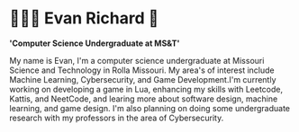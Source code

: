 # 👨🏻‍💻 Evan Richard 🤖

**'Computer Science Undergraduate at MS&T'**

My name is Evan, I'm a computer science undergraduate at Missouri Science and Technology in Rolla Missouri. My area's of interest include Machine Learning, Cybersecurity, and Game Development.I'm currently working on developing a game in Lua, enhancing my skills with Leetcode, Kattis, and NeetCode, and learing more about software design, machine learning, and game design. I'm also planning on doing some undergraduate research with my professors in the area of Cybersecurity.



